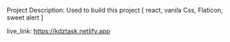 
Project Description: Used to build this project [ react, vanila Css, Flaticon, sweet alert ]

live_link: https://kdztask.netlify.app
